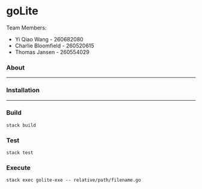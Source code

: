 # goLite

Team Members:
* Yi Qiao Wang - 260682080
* Charlie Bloomfield - 260520615
* Thomas Jansen - 260554029

### About
---

### Installation
---

### Build
`stack build`


### Test
`stack test`


### Execute
`stack exec golite-exe -- relative/path/filename.go`
